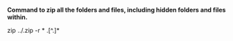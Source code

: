 **Command to zip all the folders and files, including hidden folders and files within.**

zip ../<Filename>.zip -r * .[^.]*
